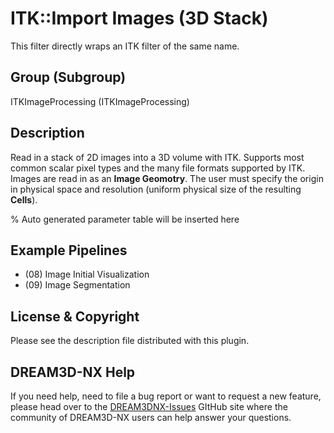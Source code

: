 # ITK::Import Images (3D Stack)

This filter directly wraps an ITK filter of the same name.

## Group (Subgroup)

ITKImageProcessing (ITKImageProcessing)

## Description

Read in a stack of 2D images into a 3D volume with ITK. Supports most common
scalar pixel types and the many file formats supported by ITK.
Images are read in as an **Image Geomotry**. The user must specify the origin
in physical space and resolution (uniform physical size of the resulting **Cells**).

% Auto generated parameter table will be inserted here

## Example Pipelines

- (08) Image Initial Visualization
- (09) Image Segmentation

## License & Copyright

Please see the description file distributed with this plugin.

## DREAM3D-NX Help

If you need help, need to file a bug report or want to request a new feature, please head over to the [DREAM3DNX-Issues](https://github.com/BlueQuartzSoftware/DREAM3DNX-Issues) GItHub site where the community of DREAM3D-NX users can help answer your questions.
